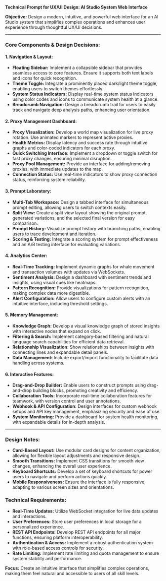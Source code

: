 **Technical Prompt for UX/UI Design: AI Studio System Web Interface**

**Objective:** Design a modern, intuitive, and powerful web interface for an AI Studio system that simplifies complex operations and enhances user experience through thoughtful UX/UI decisions.

---

### Core Components & Design Decisions:

#### 1. Navigation & Layout:
- **Floating Sidebar:** Implement a collapsible sidebar that provides seamless access to core features. Ensure it supports both text labels and icons for quick recognition.
- **Theme Toggle:** Integrate a prominently placed dark/light theme toggle, enabling users to switch themes effortlessly.
- **System Status Indicators:** Display real-time system status indicators using color codes and icons to communicate system health at a glance.
- **Breadcrumb Navigation:** Design a breadcrumb trail for users to easily track and navigate deep analysis paths, enhancing user orientation.

#### 2. Proxy Management Dashboard:
- **Proxy Visualization:** Develop a world map visualization for live proxy rotation. Use animated markers to represent active proxies.
- **Health Metrics:** Display latency and success rate through intuitive graphs and color-coded indicators for each proxy.
- **Quick Switching Interface:** Implement a dropdown or toggle switch for fast proxy changes, ensuring minimal disruption.
- **Proxy Pool Management:** Provide an interface for adding/removing proxies, with immediate updates to the map.
- **Connection Status:** Use real-time indicators to show proxy connection status, reinforcing system reliability.

#### 3. Prompt Laboratory:
- **Multi-Tab Workspace:** Design a tabbed interface for simultaneous prompt editing, allowing users to switch contexts easily.
- **Split View:** Create a split view layout showing the original prompt, generated variations, and the selected final version for easy comparison.
- **Prompt History:** Visualize prompt history with branching paths, enabling users to trace development and iteration.
- **Scoring & Testing:** Integrate a scoring system for prompt effectiveness and an A/B testing interface for evaluating variations.

#### 4. Analytics Center:
- **Real-Time Tracking:** Implement dynamic graphs for whale movement and transaction volumes with updates via WebSockets.
- **Sentiment Analysis:** Design a dashboard with sentiment trends and insights, using visual cues like heatmaps.
- **Pattern Recognition:** Provide visualizations for pattern recognition, making complex data more digestible.
- **Alert Configuration:** Allow users to configure custom alerts with an intuitive interface, including threshold settings.

#### 5. Memory Management:
- **Knowledge Graph:** Develop a visual knowledge graph of stored insights with interactive nodes that expand on click.
- **Filtering & Search:** Implement category-based filtering and natural language search capabilities for efficient data retrieval.
- **Relationship Visualization:** Show relationships between insights with connecting lines and expandable detail panels.
- **Data Management:** Include export/import functionality to facilitate data handling across systems.

#### 6. Interactive Features:
- **Drag-and-Drop Builder:** Enable users to construct prompts using drag-and-drop building blocks, promoting creativity and efficiency.
- **Collaboration Tools:** Incorporate real-time collaboration features for teamwork, with version control and user annotations.
- **Webhook & API Configuration:** Design interfaces for custom webhook setups and API key management, emphasizing security and ease of use.
- **System Monitoring:** Provide a dashboard for system health monitoring, with expandable details for in-depth analysis.

---

### Design Notes:
- **Card-Based Layout:** Use modular card designs for content organization, allowing for flexible layout adjustments and responsive design.
- **Smooth Transitions:** Implement CSS transitions for smooth view changes, enhancing the overall user experience.
- **Keyboard Shortcuts:** Develop a set of keyboard shortcuts for power users to navigate and perform actions quickly.
- **Mobile Responsiveness:** Ensure the interface is fully responsive, adapting to various screen sizes and orientations.

### Technical Requirements:
- **Real-Time Updates:** Utilize WebSocket integration for live data updates and interactions.
- **User Preferences:** Store user preferences in local storage for a personalized experience.
- **REST API Endpoints:** Develop REST API endpoints for all major functions, ensuring platform interoperability.
- **Authentication & Access:** Implement a robust authentication system with role-based access controls for security.
- **Rate Limiting:** Implement rate limiting and quota management to ensure system stability and performance.

**Focus:** Create an intuitive interface that simplifies complex operations, making them feel natural and accessible to users of all skill levels.
